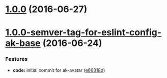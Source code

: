 <a name="1.0.0"></a>
# [1.0.0](https://aui-team-bot/https://bitbucket.org/atlassian/atlaskit-spike/compare/1.0.0-semver-tag-for-eslint-config-ak-base...v1.0.0) (2016-06-27)



<a name="1.0.0-semver-tag-for-eslint-config-ak-base"></a>
# [1.0.0-semver-tag-for-eslint-config-ak-base](https://aui-team-bot/https://bitbucket.org/atlassian/atlaskit-spike/compare/e66318d...1.0.0-semver-tag-for-eslint-config-ak-base) (2016-06-24)


### Features

* **code:** initial commit for ak-avatar ([e66318d](https://aui-team-bot/https://bitbucket.org/atlassian/atlaskit-spike/commits/e66318d))



